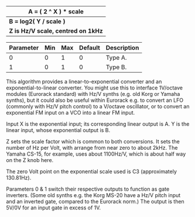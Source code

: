 
| **A = ( 2 ^ X ) \* scale**           |
|--------------------------------------|
| **B = log2( Y / scale )**            |
| **Z is Hz/V scale, centred on 1kHz** |

<table>
<thead>
<tr class="header">
<th>
<strong>Parameter</strong>
</th>
<th>
<strong>Min</strong>
</th>
<th><strong>Max</strong></th>
<th><strong>Default</strong></th>
<th><strong>Description</strong></th>
</tr>
</thead>
<tbody>
<tr class="odd">
<td>
0
</td>
<td>
0
</td>
<td>
1
</td>
<td>
0
</td>
<td>
Type A.
</td>
</tr>
<tr class="even">
<td>
1
</td>
<td>
0
</td>
<td>
1
</td>
<td>
0
</td>
<td>
Type B.
</td>
</tr>
</tbody>
</table>

This algorithm provides a linear-to-exponential converter and an exponential-to-linear converter. You might use this to
interface 1V/octave modules (Eurorack standard) with Hz/V synths (e.g. old Korg or Yamaha synths), but it could also be
useful within Eurorack e.g. to convert an LFO (commonly with Hz/V pitch control) to a V/octave oscillator, or to convert
an exponential FM input on a VCO into a linear FM input.

Input X is the exponential input; its corresponding linear output is A. Y is the linear input, whose exponential output
is B.

Z sets the scale factor which is common to both conversions. It sets the number of Hz per Volt, with arrange from near
zero to about 2kHz. The Yamaha CS-15, for example, uses about 1100Hz/V, which is about half way on the Z knob here.

The zero Volt point on the exponential scale used is C3 (approximately 130.81Hz).

Parameters 0 & 1 switch their respective outputs to function as gate inverters. (Some old synths e.g. the Korg MS-20
have a Hz/V pitch input and an inverted gate, compared to the Eurorack norm.) The output is then 5V/0V for an input gate
in excess of 1V.
